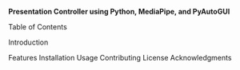 **Presentation Controller using Python, MediaPipe, and PyAutoGUI**

Table of Contents

Introduction

Features
Installation
Usage
Contributing
License
Acknowledgments


